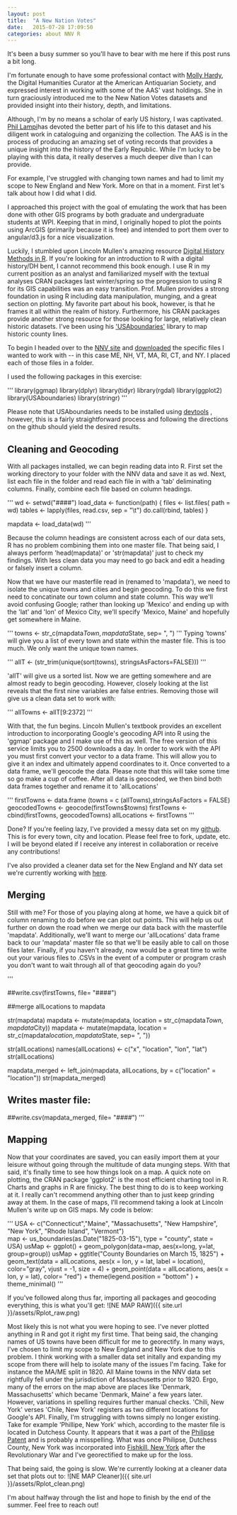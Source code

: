 ```yaml
---
layout: post
title:  "A New Nation Votes"
date:   2015-07-28 17:09:50
categories: about NNV R
---
```

It's been a busy summer so you'll have to bear with me here if this post runs a bit long.

I'm fortunate enough to have some professional contact with [Molly Hardy](http://www.twitter.com/mollyhardy), the Digital Humanities Curator at the American Antiquarian Society, and expressed interest in working with some of the AAS' vast holdings. She in turn graciously introduced me to the New Nation Votes datasets and provided insight into their history, depth, and limitations.

Although, I'm by no means a scholar of early US history, I was captivated. [Phil Lampi](http://www.neh.gov/humanities/2008/januaryfebruary/feature/the-orphan-scholar)has devoted the better part of his life to this dataset and his diligent work in cataloguing and organizing the collection. The AAS is in the process of producing an amazing set of voting records that provides a unique insight into the history of the Early Republic. While I'm lucky to be playing with this data, it really deserves a much deeper dive than I can provide.

For example, I've struggled with changing town names and had to limit my scope to New England and New York.  More on that in a moment. First let's talk about how I did what I did.

I approached this project with the goal of emulating the work that has been done with other GIS programs by both graduate and undergraduate students at WPI. Keeping that in mind, I originally hoped to plot the points using ArcGIS (primarily because it is free) and intended to port them over to angular/d3.js for a nice visualization. 

Luckily, I stumbled upon Lincoln Mullen's amazing resource [Digital History Methods in R](http://lincolnmullen.com/projects/dh-r/). If you're looking for an introduction to R with a digital history/DH bent, I cannot recommend this book enough. I use R in my current position as an analyst and familiarized myself with the textual analyses CRAN packages last winter/spring so the progression to using R for its GIS capabilities was an easy transition. Prof. Mullen provides a strong foundation in using R including data manipulation, munging, and a great section on plotting. My favorite part about his book, however, is that he frames it all within the realm of history. Furthermore, his CRAN packages provide another strong resource for those looking for large, relatively clean historic datasets. I've been using his  ['USAboundaries'](https://cran.r-project.org/web/packages/USAboundaries/USAboundaries.pdf) library to map historic county lines. 

To begin I headed over to the [NNV site](http://elections.lib.tufts.edu/) and [downloaded](http://dl.tufts.edu/election_datasets) the specific files I wanted to work with -- in this case ME, NH, VT, MA, RI, CT, and NY. I placed each of those files in a folder. 

 
I used the following packages in this exercise:

'''
library(ggmap)
library(dplyr)
library(tidyr)
library(rgdal)
library(ggplot2)
library(USAboundaries)
library(stringr)
'''


Please note that USAboundaries needs to be installed using [devtools](https://github.com/hadley/devtools) <a>, however, this is a fairly straightforward process and following the directions on the github should yield the desired results.


<h2>Cleaning and Geocoding</h2>


With all packages installed, we can begin reading data into R. First set the working directory to your folder with the NNV data and save it as wd. Next, list each file in the folder and read each file in with a 'tab' deliminating columns. Finally, combine each file based on column headings.

'''
wd <- setwd("####")
load_data <- function(path) { 
files <- list.files( path = wd)
tables <- lapply(files, read.csv, sep = "\t")
do.call(rbind, tables)
}

mapdata <- load_data(wd)
'''

Because the column headings are consistent across each of our data sets, R has no problem combining them into one master file. That being said, I always perform 'head(mapdata)' or 'str(mapdata)' just to check my findings. With less clean data you may need to go back and edit a heading or falsely insert a column.


 Now that we have our masterfile read in (renamed to 'mapdata'), we need to isolate the unique towns and cities and begin geocoding. To do this we first need to concatinate our town column and state column. This way we'll avoid confusing Google; rather than looking up 'Mexico' and ending up with the 'lat' and 'lon' of Mexico City, we'll specify 'Mexico, Maine' and hopefully get somewhere in Maine.


'''
towns <- str_c(mapdata$Town, mapdata$State, sep= ", ")
'''
Typing 'towns' will give you a list of every town and state within the master file. This is too much. We only want the unique town names. 

'''
allT <- (str_trim(unique(sort(towns), stringsAsFactors=FALSE)))
'''

'allT' will give us a sorted list. Now we are getting somewhere and are almost ready to begin geocoding. However, closely looking at the list reveals that the first nine variables are false entries. Removing those will give us a clean data set to work with:

'''
allTowns <- allT[9:2372]
'''

With that, the fun begins. Lincoln Mullen's textbook provides an excellent introduction to incorporating Google's geocoding API into R using the 'ggmap' package and I make use of this as well. The free version of this service limits you to 2500 downloads a day. In order to work with the API you must first convert your vector to a data frame. This will allow you to give it an index and ultimately append coordinates to it. Once converted to a data frame, we'll geocode the data. Please note that this will take some time so go make a cup of coffee. After all data is geocoded, we then bind both data frames together and rename it to 'allLocations' 

'''
firstTowns <- data.frame (towns = c (allTowns),stringsAsFactors = FALSE)
geocodedTowns <- geocode(firstTowns$towns)
firstTowns <- cbind(firstTowns, geocodedTowns)
allLocations <- firstTowns
'''

Done? If you're feeling lazy, I've provided a messy data set on my [github](https://github.com/danieljohnevans/NNV-Geocoding). This is for every town, city and location. Please feel free to fork, update, etc. I will be beyond elated if I receive any interest in collaboration or receive any contributions!

I've also provided a cleaner data set for the New England and NY data set we're currently working with [here](https://github.com/danieljohnevans/NNV-Geocoding).

<h2>Merging</h2>

Still with me? For those of you playing along at home, we have a quick bit of column renaming to do before we can plot out points. This will help us out further on down the road when we merge our data back with the masterfile 'mapdata'. Additionally, we'll want to merge our 'allLocations' data frame back to our 'mapdata' master file so that we'll be easily able to call on those files later. Finally, if you haven't already, now would be a great time to write out your various files to .CSVs in the event of a computer or program crash you don't want to wait through all of that geocoding again do you?

'''

##write.csv(firstTowns, file= "####")


##merge allLocations to mapdata

str(mapdata)
mapdata <- mutate(mapdata, 
    location = str_c(mapdata$Town, mapdata$City))
mapdata <-  mutate(mapdata, 
    location = str_c(mapdata$location, mapdata$State, sep= ", "))

str(allLocations)
names(allLocations) <- c("x", "location", "lon", "lat")
str(allLocations)

mapdata_merged <- left_join(mapdata, allLocations, by = c("location" = "location"))
str(mapdata_merged)

## Writes master file:
##write.csv(mapdata_merged, file= "####")
'''

<h2>Mapping</h2>

Now that your coordinates are saved, you can easily import them at your leisure without going through the multitude of data munging steps. With that said, it's finally time to see how things look on a map. A quick note on plotting, the CRAN package 'ggplot2' is the most efficient charting tool in R. Charts and graphs in R are finicky. The best thing to do is to keep working at it. I really can't recommend anything other than to just keep grinding away at them. In the case of maps, I'll recommend taking a look at Lincoln Mullen's write up on GIS maps. My code is below:

'''
USA <- c("Connecticut","Maine", "Massachusetts", "New Hampshire", 
"New York", "Rhode Island", "Vermont")  
map <- us_boundaries(as.Date("1825-03-15"), type = "county", state = USA)
usMap <- ggplot() +  geom_polygon(data=map, aes(x=long, y=lat, group=group))
usMap +
    ggtitle("County Boundaries on March 15, 1825") +
    geom_text(data = allLocations, aes(x = lon, y = lat, label = location), 
        color="gray",
        vjust = -1,
        size = 4) +
    geom_point(data = allLocations, aes(x = lon, y = lat), color= "red") +
    theme(legend.position = "bottom" ) +
    theme_minimal()
'''

If you've followed along thus far, importing all packages and geocoding everything, this is what you'll get:
![NE MAP RAW]({{ site.url }}/assets/Rplot_raw.png)

Most likely this is not what you were hoping to see. I've never plotted anything in R and got it right my first time. That being said, the changing names of US towns have been difficult for me to georectify. In many ways, I've chosen to limit my scope to New England and New York due to this problem. I think working with a smaller data set initally and expanding my scope from there will help to isolate many of the issues I'm facing. Take for instance the MA/ME split in 1820. All Maine towns in the NNV data set rightfully fell under the jurisdiction of Massachusetts prior to 1820. Ergo, many of the errors on the map above are places like 'Denmark, Massachusetts' which became 'Denmark, Maine' a few years later. However, variations in spelling requires further manual checks. 'Chili, New York' verses 'Chile, New York' registers as two different locations for Google's API. Finally, I'm struggling with towns simply no longer existing. Take for example 'Phillipe, New York' which, according to the master file is located in Dutchess County. It appears that it was a part of the [Philipse Patent](https://en.wikipedia.org/wiki/Philipse_Patent) and is probably a misspelling. What was once Philipse, Dutchess County, New York was incorporated into [Fishkill, New York](http://www.putnamcountyny.com/countyhistorian/boundary-changes/) after the Revolutionary War and I've georectified to make up for the loss. 

That being said, the going is slow. We're currently looking at a cleaner data set that plots out to:
![NE MAP Cleaner]({{ site.url }}/assets/Rplot_clean.png)

I'm about halfway through the list and hope to finish by the end of the summer. Feel free to reach out!